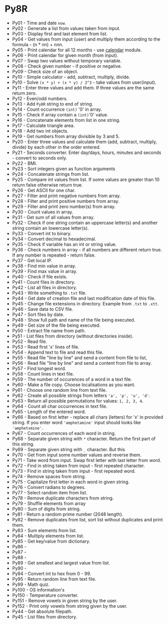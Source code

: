 # Py8R

- Py01 - Time and date ```now```.
- Py02 - Generate a list from values taken from input.
- Py03 - Display first and last element from list.
- Py04 - Get values from input (user) and multiply them according to the formula - (n * nn) + nnn.
- Py05 - Print calendar for all 12 months - use [calendar](https://docs.python.org/3.6/library/calendar.html#module-calendar) module.
- Py06 - Print calendar for given month (from input).
- Py07 - Swap two values without temporary variable.
- Py08 - Check given number - if positive or negative.
- Py09 - Check size of an object.
- Py10 - Simple calculator - add, subtract, multiply, divide.
- Py10 - Solve ```(x * y) + (x * y) / 2^3``` - take values from user(input).
- Py11 - Enter three values and add them. If three values are the same return zero.
- Py12 - Even/odd numbers.
- Py13 - Add ```Py8R``` string to end of string.
- Py14 - Count occurrence ```(int)``` '0' in array.
- Py15 - Check if array contain a ```(int)```'0' value.
- Py16 - Concatenate elements from list in one string.
- Py17 - Calculate triangle area.
- Py18 - Add two int objects. 
- Py19 - Get numbers from array divisible by 3 and 5.
- Py20 - Enter three values and calculate them (add, subtract, multiply, divide) by each other in the order entered. 
- Py21 - Seconds converter. Enter day/days, hours, minutes and seconds - convert to seconds only.
- Py22 - BMI.
- Py23 - Sort integers given as function arguments 
- Py24 - Concatenate strings from list.
- Py25 - Compare int values from list. If some values are greater than 10 return false otherwise return true.
- Py26 - Get ASCII for one char.
- Py27 - Filter and print negative numbers from array.
- Py28 - Filter and print positive numbers from array.
- Py29 - Filter and print zero number(s) from array.
- Py30 - Count values in array.
- Py31 - Get sum of all values from array.
- Py32 - Check if one string contain an uppercase letter(s) and another string contain an lowercase letter(s).
- Py33 - Convert int to binary.
- Py34 - Convert decimal to hexadecimal.
- Py35 - Check if variable has an int or string value.
- Py36 - Check numbers in array - if all numbers are different return true. If any number is repeated - return false.
- Py37 - Get local IP.
- Py38 - Find min value in array.
- Py39 - Find max value in array.
- Py40 - Check if file exists.
- Py41 - Count files in directory.
- Py42 - List all files in directory.
- Py43 - Write something to ```.txt``` file.
- Py44 - Get date of creation file and last modification date of this file.
- Py45 - Change file extensions in directory. Example from `````.txt````` to `````.xtt`````.
- Py46 - Save data to CSV file.
- Py47 - Sort files by date.
- Py48 - Show full path and name of the file being executed.
- Py49 - Get size of the file being executed.
- Py50 - Extract file name from path.
- Py51 - List files from directory (without directories inside).
- Py52 - Read file.
- Py53 - Read first 'x' lines of file.
- Py54 - Append text to file and read this file.
- Py55 - Read file "line by line" and send a content from file to list,
- Py56 - Read file "line by line" and send a content from file to array.
- Py57 - Find longest word.
- Py58 - Count lines in text file.
- Py59 - The number of occurences of a word in a text file.
- Py60 - Make a file copy. Choose localisations as you want.
- Py61 - Choose one random line from text file.
- Py62 - Create all possible strings from letters `````'a', 'p', 'u', 'd'`````.
- Py63 - Return all possible permutations for values: ```1, 2, 3, 4```.
- Py64 - Count all char occurrences in text file.
- Py65 - Length of the entered word.
- Py66 - Based on first letter - replace all chars (letters) for 'x' in provided string. If you enter word ```'amphetamine'``` input should looks like ```'amphetxmine'```.
- Py67 - Count occurrences of each word in string.
- Py68 - Separate given string with ```*``` character. Return the first part of this string.
- Py69 - Separate given string with ```_``` character. But this
- Py70 - Get from input some number values and reverse them.
- Py71 - Take word from input. Swap first letter with last letter from word.
- Py72 - Find in string taken from input - first repeated character.
- Py73 - Find in string taken from input - first repeated word.
- Py74 - Remove spaces from string.
- Py75 - Capitalize first letter in each word in given string.
- Py76 - Convert radians to degrees.
- Py77 - Select random item from list.
- Py78 - Remove duplicate characters from string.
- Py79 - Shuffle elements from array
- Py80 - Sum of digits from string.
- Py81 - Return a random prime number (2048 length).
- Py82 - Remove duplicates from list, sort list without duplicates and print them.
- Py83 - Sum elements from list.
- Py84 - Multiply elements from list.
- Py85 - Get key/value from dictionary.
- Py86 - 
- Py87 - 
- Py88 - 
- Py89 - Get smallest and largest value from list.
- Py90 - 
- Py94 - Convert int to hex from 0 - 99.
- Py95 - Return random line from text file.
- Py99 - Math quiz.
- Py100 - OS information's
- Py150 - Temperature converter.
- Py151 - Remove vowels in given string by the user.
- Py152 - Print only vowels from string given by the user.
- Py44 - Get absolute filepath.
- Py45 - List files from directory.